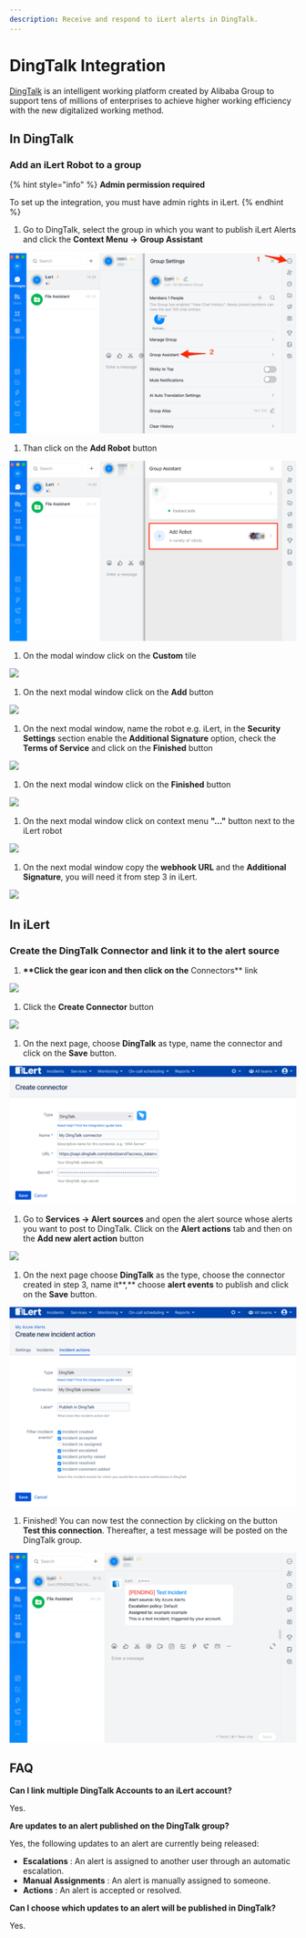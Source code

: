 ```yaml
---
description: Receive and respond to iLert alerts in DingTalk.
---
```


# DingTalk Integration

[DingTalk](https://www.dingtalk.com) is an intelligent working platform created by Alibaba Group to support tens of millions of enterprises to achieve higher working efficiency with the new digitalized working method.

## In DingTalk <a href="#in-dingtalk" id="in-dingtalk"></a>

### Add an iLert Robot to a group

{% hint style="info" %}
**Admin permission required**

To set up the integration, you must have admin rights in iLert.
{% endhint %}

1. Go to DingTalk, select the group in which you want to publish iLert Alerts and click the **Context Menu** **->** **Group Assistant**

![](../.gitbook/assets/dingtalk.png)

1. Than click on the **Add Robot** button

![](<../.gitbook/assets/dingtalk (1).png>)

1. On the modal window click on the **Custom** tile

![](../.gitbook/assets/screenshot\_27\_05\_21\_\_14\_49.png)

1. On the next modal window click on the **Add** button

![](../.gitbook/assets/screenshot\_27\_05\_21\_\_14\_52.png)

1. On the next modal window, name the robot e.g. iLert, in the **Security Settings** section enable the **Additional Signature** option, check the **Terms of Service** and click on the **Finished** button

![](../.gitbook/assets/screenshot\_27\_05\_21\_\_14\_58.png)

1. On the next modal window click on the **Finished** button

![](../.gitbook/assets/screenshot\_27\_05\_21\_\_15\_03.png)

1. On the next modal window click on context menu **"..."** button next to the iLert robot&#x20;

![](../.gitbook/assets/screenshot\_27\_05\_21\_\_15\_24.png)

1. On the next modal window copy the **webhook URL** and the **Additional Signature**, you will need it from step 3 in iLert.

![](../.gitbook/assets/screenshot\_27\_05\_21\_\_15\_27.png)

## In iLert <a href="#in-ilert" id="in-ilert"></a>

### Create the DingTalk Connector and link it to the alert source

1. **\*\*Click the gear icon and then click on the** Connectors\*\* link

![](../.gitbook/assets/screenshot\_16\_03\_21\_\_15\_46.png)

1. Click the **Create Connector** button

![](../.gitbook/assets/screenshot\_16\_03\_21\_\_15\_48.png)

1. On the next page, choose **DingTalk** as type, name the connector and click on the **Save** button.

![](<../.gitbook/assets/ilert (82).png>)

1. Go to **Services -> Alert sources** and open the alert source whose alerts you want to post to DingTalk. Click on the **Alert actions** tab and then on the **Add new alert action** button

![](../.gitbook/assets/screenshot\_16\_03\_21\_\_16\_04.png)

1. On the next page choose **DingTalk** as the type, choose the connector created in step 3, name it**,** choose **alert events** to publish and click on the **Save** button.

![](<../.gitbook/assets/ilert (84).png>)

1. Finished! You can now test the connection by clicking on the button **Test this connection**. Thereafter, a test message will be posted on the DingTalk group.

![](<../.gitbook/assets/dingtalk (2).png>)

## FAQ <a href="#faq" id="faq"></a>

**Can I link multiple DingTalk Accounts to an iLert account?**

Yes.

**Are updates to an alert published on the DingTalk group?**

Yes, the following updates to an alert are currently being released:

* **Escalations** : An alert is assigned to another user through an automatic escalation.
* **Manual Assignments** : An alert is manually assigned to someone.
* **Actions** : An alert is accepted or resolved.

**Can I choose which updates to an alert will be published in DingTalk?**

Yes.
